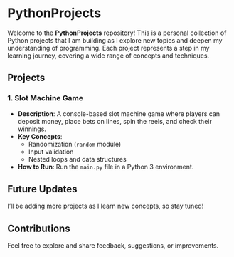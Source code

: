 # PythonProjects

Welcome to the **PythonProjects** repository! This is a personal collection of Python projects that I am building as I explore new topics and deepen my understanding of programming. Each project represents a step in my learning journey, covering a wide range of concepts and techniques.

## Projects

### 1. Slot Machine Game
- **Description**: A console-based slot machine game where players can deposit money, place bets on lines, spin the reels, and check their winnings.
- **Key Concepts**:
  - Randomization (`random` module)
  - Input validation
  - Nested loops and data structures
- **How to Run**: Run the `main.py` file in a Python 3 environment.

## Future Updates
I’ll be adding more projects as I learn new concepts, so stay tuned!


## Contributions
Feel free to explore and share feedback, suggestions, or improvements.
